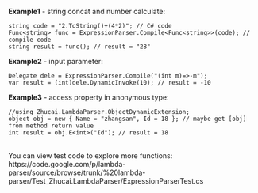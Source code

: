 **Example1** - string concat and number calculate:
```
string code = "2.ToString()+(4*2)"; // C# code
Func<string> func = ExpressionParser.Compile<Func<string>>(code); // compile code
string result = func(); // result = "28"
```
**Example2** - input parameter:
```
Delegate dele = ExpressionParser.Compile("(int m)=>-m");
var result = (int)dele.DynamicInvoke(10); // result = -10
```
**Example3** - access property in anonymous type:
```
//using Zhucai.LambdaParser.ObjectDynamicExtension;
object obj = new { Name = "zhangsan", Id = 18 }; // maybe get [obj] from method return value
int result = obj.E<int>("Id"); // result = 18
```
<br />
You can view test code to explore more functions:
https://code.google.com/p/lambda-parser/source/browse/trunk/%20lambda-parser/Test_Zhucai.LambdaParser/ExpressionParserTest.cs